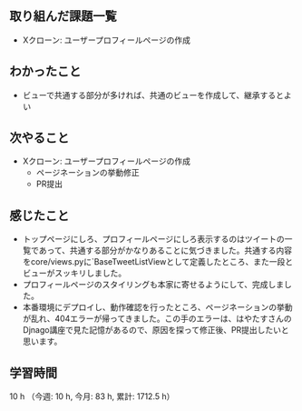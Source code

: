 ## 取り組んだ課題一覧
- Xクローン: ユーザープロフィールページの作成

## わかったこと
- ビューで共通する部分が多ければ、共通のビューを作成して、継承するとよい
    
## 次やること
- Xクローン: ユーザープロフィールページの作成 
    - ページネーションの挙動修正
    - PR提出

## 感じたこと
- トップページにしろ、プロフィールページにしろ表示するのはツイートの一覧であって、共通する部分がかなりあることに気づきました。共通する内容をcore/views.pyに`BaseTweetListViewとして定義したところ、また一段とビューがスッキリしました。
- プロフィールページのスタイリングも本家に寄せるようにして、完成しました。
- 本番環境にデプロイし、動作確認を行ったところ、ページネーションの挙動が乱れ、404エラーが帰ってきました。この手のエラーは、はやたすさんのDjnago講座で見た記憶があるので、原因を探って修正後、PR提出したいと思います。
    
## 学習時間
10 h （今週: 10 h, 今月: 83 h, 累計: 1712.5 h）